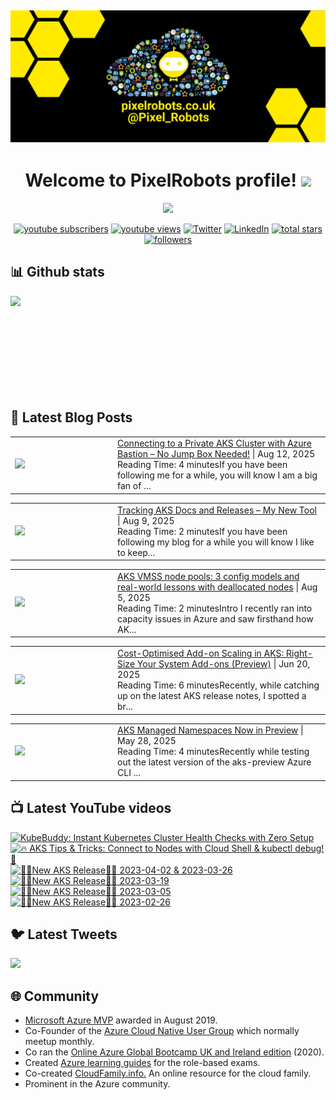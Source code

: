 ## [![PixelRobots header](https://github.com/PixelRobots/PixelRobots/blob/master/images/PixelRobots_Desktop_Wallpaper.png?raw=true)](https://pixelrobots.co.uk)

<h1 align="center">
  Welcome to PixelRobots profile!
  <img src="https://media.giphy.com/media/hvRJCLFzcasrR4ia7z/giphy.gif" width="28">
</h1>

<!-- Typing SVG by DenverCoder1 - https://github.com/DenverCoder1/readme-typing-svg -->
<p align="center">
  <a href="https://github.com/DenverCoder1/readme-typing-svg"><img src="https://readme-typing-svg.herokuapp.com/?lines=Azure%20Advocate%20and%20Microsoft%20MVP;Sysadmin%20at%20heart;15%2B%20years%20of%20IT%20experience;Always%20learning%20new%20things&font=roboto&center=true&width=440&height=45&color=ffea00&vCenter=true&size=22"></a>
</p>


<p align="center">
  <a href="https://www.youtube.com/c/pixelrobots?sub_confirmation=1">
    <img alt="youtube subscribers" title="Subscribe to my YouTube channel" src="https://img.shields.io/youtube/channel/subscribers/UCs6gF5L-7iaoHlTDYpAlgsQ?style=for-the-badge&logo=youtube&logoColor=white&link=https://www.youtube.com/c/pixelrobots?sub_confirmation=1"/></a> 
  <a href="https://www.youtube.com/c/pixelrobots?sub_confirmation=1">
    <img alt="youtube views" title="YouTube views" src="https://img.shields.io/youtube/channel/views/UCs6gF5L-7iaoHlTDYpAlgsQ?style=for-the-badge&logo=youtube&logoColor=white&link=https://www.youtube.com/c/pixelrobots?sub_confirmation=1"/></a> 
  <a href="https://twitter.com/pixel_robots?ref_src=twsrc%5Etfw">
    <img alt="Twitter" title="Twitter" src="https://img.shields.io/twitter/follow/pixel_robots?color=lightblue&label=%40pixel_robots&logo=twitter&logoColor=white&style=for-the-badge"></a>
  <a href="https://www.linkedin.com/in/richard-hooper-uk">
    <img alt="LinkedIn" title="LinkedIn" src="https://img.shields.io/badge/-Richard%20Hooper-blue?style=for-the-badge&logo=Linkedin&logoColor=white/"></a>
  <a href="https://github.com/pixelrobots?tab=repositories&sort=stargazers">
    <img alt="total stars" title="Total stars on GitHub" src="https://img.shields.io/github/stars/pixelrobots?logo=github&logoColor=white&style=for-the-badge"/></a>
  <a href="https://github.com/pixelrobots?tab=followers">
    <img alt="followers" title="Follow me on Github" src="https://img.shields.io/github/followers/pixelrobots?style=for-the-badge&logo=github&logoColor=white"/></a>
</p>


## 📊 Github stats
<p >
  <img align="left" src="https://github-readme-stats.vercel.app/api?username=pixelrobots&show_icons=true&bg_color=ffea00&title_color=000000&text_color=000000&icon_color=ff0000&hide_border=true&count_private=true" />
</p>

</br>
</br>
</br>
</br>
</br>
</br>
</br>
</br>
</br>

## 📝 Latest Blog Posts
<!-- BLOG-POST-LIST:START --><table style="width:100%"><tr><td style="width:150px"><a href="https://pixelrobots.co.uk/2025/08/connecting-to-a-private-aks-cluster-with-azure-bastion-no-jump-box-needed/?utm_source=rss&utm_medium=rss&utm_campaign=connecting-to-a-private-aks-cluster-with-azure-bastion-no-jump-box-needed"><img width="280px" src="https://pixelrobots.co.uk/wp-content/uploads/2025/08/thumbnail-360-×-240-px-40.png"></a></td><td><a href="https://pixelrobots.co.uk/2025/08/connecting-to-a-private-aks-cluster-with-azure-bastion-no-jump-box-needed/?utm_source=rss&utm_medium=rss&utm_campaign=connecting-to-a-private-aks-cluster-with-azure-bastion-no-jump-box-needed">Connecting to a Private AKS Cluster with Azure Bastion – No Jump Box Needed!</a> | Aug 12, 2025 <br> Reading Time:   4 minutesIf you have been following me for a while, you will know I am a big fan of ...</td></tr></table>
<table style="width:100%"><tr><td style="width:150px"><a href="https://pixelrobots.co.uk/2025/08/tracking-aks-docs-and-releases-my-new-tool/?utm_source=rss&utm_medium=rss&utm_campaign=tracking-aks-docs-and-releases-my-new-tool"><img width="280px" src="https://pixelrobots.co.uk/wp-content/uploads/2025/08/thumbnail-360-×-240-px-39.png"></a></td><td><a href="https://pixelrobots.co.uk/2025/08/tracking-aks-docs-and-releases-my-new-tool/?utm_source=rss&utm_medium=rss&utm_campaign=tracking-aks-docs-and-releases-my-new-tool">Tracking AKS Docs and Releases – My New Tool</a> | Aug 9, 2025 <br> Reading Time:   2 minutesIf you have been following my blog for a while you will know I like to keep...</td></tr></table>
<table style="width:100%"><tr><td style="width:150px"><a href="https://pixelrobots.co.uk/2025/08/aks-vmss-node-pools-3-config-models-and-real-world-lessons-with-deallocated-nodes/?utm_source=rss&utm_medium=rss&utm_campaign=aks-vmss-node-pools-3-config-models-and-real-world-lessons-with-deallocated-nodes"><img width="280px" src="https://pixelrobots.co.uk/wp-content/uploads/2025/08/thumbnail-360-×-240-px-35.png"></a></td><td><a href="https://pixelrobots.co.uk/2025/08/aks-vmss-node-pools-3-config-models-and-real-world-lessons-with-deallocated-nodes/?utm_source=rss&utm_medium=rss&utm_campaign=aks-vmss-node-pools-3-config-models-and-real-world-lessons-with-deallocated-nodes">AKS VMSS node pools: 3 config models and real-world lessons with deallocated nodes</a> | Aug 5, 2025 <br> Reading Time:   2 minutesIntro I recently ran into capacity issues in Azure and saw firsthand how AK...</td></tr></table>
<table style="width:100%"><tr><td style="width:150px"><a href="https://pixelrobots.co.uk/2025/06/cost-optimised-add-on-scaling-in-aks-right-size-your-system-add-ons-preview/?utm_source=rss&utm_medium=rss&utm_campaign=cost-optimised-add-on-scaling-in-aks-right-size-your-system-add-ons-preview"><img width="280px" src="https://pixelrobots.co.uk/wp-content/uploads/2025/06/thumbnail-360-×-240-px-34.png"></a></td><td><a href="https://pixelrobots.co.uk/2025/06/cost-optimised-add-on-scaling-in-aks-right-size-your-system-add-ons-preview/?utm_source=rss&utm_medium=rss&utm_campaign=cost-optimised-add-on-scaling-in-aks-right-size-your-system-add-ons-preview">Cost-Optimised Add-on Scaling in AKS: Right-Size Your System Add-ons (Preview)</a> | Jun 20, 2025 <br> Reading Time:   6 minutesRecently, while catching up on the latest AKS release notes, I spotted a br...</td></tr></table>
<table style="width:100%"><tr><td style="width:150px"><a href="https://pixelrobots.co.uk/2025/05/aks-managed-namespaces-now-in-preview/?utm_source=rss&utm_medium=rss&utm_campaign=aks-managed-namespaces-now-in-preview"><img width="280px" src="https://pixelrobots.co.uk/wp-content/uploads/2025/05/thumbnail-360-×-240-px-33.png"></a></td><td><a href="https://pixelrobots.co.uk/2025/05/aks-managed-namespaces-now-in-preview/?utm_source=rss&utm_medium=rss&utm_campaign=aks-managed-namespaces-now-in-preview">AKS Managed Namespaces Now in Preview</a> | May 28, 2025 <br> Reading Time:   4 minutesRecently while testing out the latest version of the aks-preview Azure CLI ...</td></tr></table>
<!-- BLOG-POST-LIST:END -->

## 📺 Latest YouTube videos
<!-- BEGIN YOUTUBE-CARDS -->
[![KubeBuddy: Instant Kubernetes Cluster Health Checks with Zero Setup](https://ytcards.demolab.com/?id=4chdrZOqUuo&title=KubeBuddy%3A+Instant+Kubernetes+Cluster+Health+Checks+with+Zero+Setup&lang=en&timestamp=1745347246&background_color=%230d1117&title_color=%23ffffff&stats_color=%23dedede&max_title_lines=1&width=250&border_radius=5 "KubeBuddy: Instant Kubernetes Cluster Health Checks with Zero Setup")](https://www.youtube.com/shorts/4chdrZOqUuo)
[![🔥 AKS Tips & Tricks: Connect to Nodes with Cloud Shell & kubectl debug! 🚀](https://ytcards.demolab.com/?id=sC7X3mvY5SI&title=%F0%9F%94%A5+AKS+Tips+%26+Tricks%3A+Connect+to+Nodes+with+Cloud+Shell+%26+kubectl+debug%21+%F0%9F%9A%80&lang=en&timestamp=1740491250&background_color=%230d1117&title_color=%23ffffff&stats_color=%23dedede&max_title_lines=1&width=250&border_radius=5 "🔥 AKS Tips & Tricks: Connect to Nodes with Cloud Shell & kubectl debug! 🚀")](https://www.youtube.com/watch?v=sC7X3mvY5SI)
[![🚨📢New AKS Release📢🚨 2023-04-02 & 2023-03-26](https://ytcards.demolab.com/?id=JZ7A1eZcXLM&title=%F0%9F%9A%A8%F0%9F%93%A2New+AKS+Release%F0%9F%93%A2%F0%9F%9A%A8+2023-04-02+%26+2023-03-26&lang=en&timestamp=1681319768&background_color=%230d1117&title_color=%23ffffff&stats_color=%23dedede&max_title_lines=1&width=250&border_radius=5 "🚨📢New AKS Release📢🚨 2023-04-02 & 2023-03-26")](https://www.youtube.com/shorts/JZ7A1eZcXLM)
[![🚨📢New AKS Release📢🚨 2023-03-19](https://ytcards.demolab.com/?id=vbJK-_5ZPns&title=%F0%9F%9A%A8%F0%9F%93%A2New+AKS+Release%F0%9F%93%A2%F0%9F%9A%A8+2023-03-19&lang=en&timestamp=1680115411&background_color=%230d1117&title_color=%23ffffff&stats_color=%23dedede&max_title_lines=1&width=250&border_radius=5 "🚨📢New AKS Release📢🚨 2023-03-19")](https://www.youtube.com/shorts/vbJK-_5ZPns)
[![🚨📢New AKS Release📢🚨 2023-03-05](https://ytcards.demolab.com/?id=P65MP0XRuxI&title=%F0%9F%9A%A8%F0%9F%93%A2New+AKS+Release%F0%9F%93%A2%F0%9F%9A%A8+2023-03-05&lang=en&timestamp=1678955130&background_color=%230d1117&title_color=%23ffffff&stats_color=%23dedede&max_title_lines=1&width=250&border_radius=5 "🚨📢New AKS Release📢🚨 2023-03-05")](https://www.youtube.com/shorts/P65MP0XRuxI)
[![🚨📢New AKS Release📢🚨 2023-02-26](https://ytcards.demolab.com/?id=W3BUE-uoLRo&title=%F0%9F%9A%A8%F0%9F%93%A2New+AKS+Release%F0%9F%93%A2%F0%9F%9A%A8+2023-02-26&lang=en&timestamp=1677838392&background_color=%230d1117&title_color=%23ffffff&stats_color=%23dedede&max_title_lines=1&width=250&border_radius=5 "🚨📢New AKS Release📢🚨 2023-02-26")](https://www.youtube.com/shorts/W3BUE-uoLRo)
<!-- END YOUTUBE-CARDS -->


## 🐦 Latest Tweets


[<img src="https://img.shields.io/badge/-Follow-blue?style=for-the-badge&logo=twitter&logoColor=white"/>](https://twitter.com/pixel_robots?ref_src=twsrc%5Etfw")



## :globe_with_meridians: Community
- <a href="https://mvp.microsoft.com/en-us/PublicProfile/5003450?fullName=Richard%20Hooper=1">Microsoft Azure MVP</a> awarded in August 2019.
- Co-Founder of the <a href="https://azurecloudnative.io/">Azure Cloud Native User Group</a> which normally meetup monthly.
- Co ran the <a href="https://www.youtube.com/channel/UC6SpVz6lkAbOjAlvMxL8TmA">Online Azure Global Bootcamp UK and Ireland edition</a> (2020).
- Created <a href="https://github.com/PixelRobots/Azure-Study-Guides">Azure learning guides</a> for the role-based exams.
- Co-created <a href="https://cloudfamily.info/">CloudFamily.info.</a> An online resource for the cloud family.
- Prominent in the Azure community.

<!--
### 💻 Projects
- 


### 📖 Azure Learning Resources
- 

### 📫 Where to find me
- <a href="https://pixelrobots.co.uk">Blog</a>
- <a href="https://twitter.com/Pixel_Robots">Twitter</a>
- <a href="https://www.youtube.com/channel/UCs6gF5L-7iaoHlTDYpAlgsQ/">YouTube</a>
- <a href="https://www.linkedin.com/in/richard-hooper-598a1412/">LinkedIn</a>
-->
